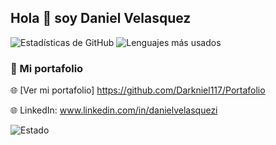 ## Hola 👋 soy Daniel Velasquez
![Estadísticas de GitHub](https://github-readme-stats.vercel.app/api?username=Darkniel117&show_icons=true&theme=radical)
![Lenguajes más usados](https://github-readme-stats.vercel.app/api/top-langs/?username=Darkniel117&layout=compact&theme=dark&langs_count=6)

### 📂 Mi portafolio
🌐 [Ver mi portafolio] https://github.com/Darkniel117/Portafolio

🌐 LinkedIn: www.linkedin.com/in/danielvelasquezi

![Estado](https://img.shields.io/badge/status-Learning-0E8388)
<!--
## Sobre mi
- 🎓 Actualmente soy estudiante del programa Tecnico en programacion de Software en el SENA.
- 💻 Soy un entusiasta del diseño web y programacion.

## Tecnologias
Aunque me encuentro en una etapa temprana de mi carrera, he tenido la oportunidad de adquirir algunos conocimientos en tecnologias como 
HTML, CSS, JavaScript, MySQL y MongoDB; las cuales practico dia a dia con algunos proyectos propios y de otras personas.

- 🌱 Actualmente estoy aprendiendo y fortaleciendo mis conocimientos en HTML, CSS, JavaScrit, GIT Y GITHUB, bases de datos MySQL y eventualmente 
pienso iniciar a aprender mas tecnologias a fines como frameworks y lo necesario para ser competente laboralmente.

![HTML](https://img.shields.io/badge/HTML-Intermediate-orange) 
![CSS](https://img.shields.io/badge/CSS-Advanced-blue)

## Proyectos de practica
1. https://github.com/Darkniel117/Rick-Morty
2. https://github.com/Darkniel117/proyecto
3. https://github.com/Darkniel117/ejercicios

- 📫 Correo de contacto: danield-117@outlook.com 
- 

-->

